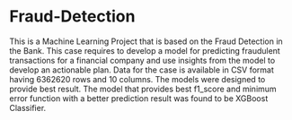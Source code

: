 # Fraud-Detection

This is a Machine Learning Project that is based on the Fraud Detection in the Bank. This case requires to develop a model for predicting fraudulent transactions for a financial company and use insights from the model to develop an actionable plan. Data for the case is available in CSV format having 6362620 rows and 10 columns. The models were designed to provide best result. The model that provides best f1_score and minimum error function with a better prediction result was found to be XGBoost Classifier.
